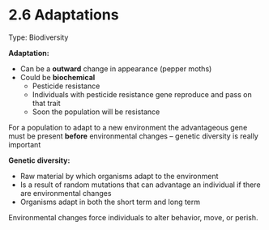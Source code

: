 # 2.6 Adaptations

Type: Biodiversity

**Adaptation:**

- Can be a **outward** change in appearance (pepper moths)
- Could be **biochemical**
    - Pesticide resistance
    - Individuals with pesticide resistance gene reproduce  and pass on that trait
    - Soon the population will be resistance

For a population to adapt to a new environment the advantageous gene must be present **before** environmental changes – genetic diversity is really important

**Genetic diversity:** 

- Raw material by which organisms adapt to the environment
- Is a result of random mutations that can advantage an individual if there are environmental changes
- Organisms adapt in both the short term and long term

Environmental changes force individuals to alter behavior, move, or perish.